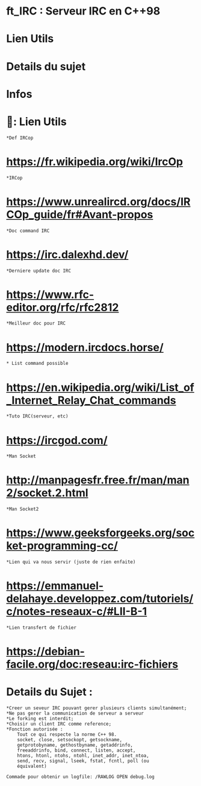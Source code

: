 # ft_IRC : Serveur IRC en C++98

# Lien Utils
# Details du sujet
# Infos


# 🔗: Lien Utils

	*Def IRCop
#	https://fr.wikipedia.org/wiki/IrcOp
	*IRCop
#	https://www.unrealircd.org/docs/IRCOp_guide/fr#Avant-propos
	*Doc command IRC
#	https://irc.dalexhd.dev/
	*Derniere update doc IRC
#	https://www.rfc-editor.org/rfc/rfc2812
	*Meilleur doc pour IRC
#	https://modern.ircdocs.horse/
	* List command possible
#	https://en.wikipedia.org/wiki/List_of_Internet_Relay_Chat_commands
	*Tuto IRC(serveur, etc)
#	https://ircgod.com/
	*Man Socket
#	http://manpagesfr.free.fr/man/man2/socket.2.html
	*Man Socket2
#	https://www.geeksforgeeks.org/socket-programming-cc/
	*Lien qui va nous servir (juste de rien enfaite)
#	https://emmanuel-delahaye.developpez.com/tutoriels/c/notes-reseaux-c/#LII-B-1
	*Lien transfert de fichier
#	https://debian-facile.org/doc:reseau:irc-fichiers

# Details du Sujet :

	*Creer un seveur IRC pouvant gerer plusieurs clients simultanément;
	*Ne pas gerer la communication de serveur a serveur
	*Le forking est interdit;
	*Choisir un client IRC comme reference;
	*Fonction autorisée :
		Tout ce qui respecte la norme C++ 98.
		socket, close, setsockopt, getsockname,
		getprotobyname, gethostbyname, getaddrinfo,
		freeaddrinfo, bind, connect, listen, accept,
		htons, htonl, ntohs, ntohl, inet_addr, inet_ntoa,
		send, recv, signal, lseek, fstat, fcntl, poll (ou
		équivalent)

	Commade pour obtenir un logfile: /RAWLOG OPEN debug.log
